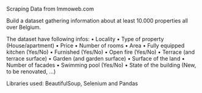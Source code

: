 Scraping Data from Immoweb.com 

Build a dataset gathering information about at least 10.000 properties all over Belgium.

The dataset have following infos: 
•	Locality
•	Type of property (House/apartment)
•	Price
•	Number of rooms
•	Area
•	Fully equipped kitchen (Yes/No)
•	Furnished (Yes/No)
•	Open fire (Yes/No)
•	Terrace (and terrace surface)
•	Garden (and garden surface)
•	Surface of the land
•	Number of facades
•	Swimming pool (Yes/No)
•	State of the building (New, to be renovated, ...)

Libraries used: BeautifulSoup, Selenium and Pandas


